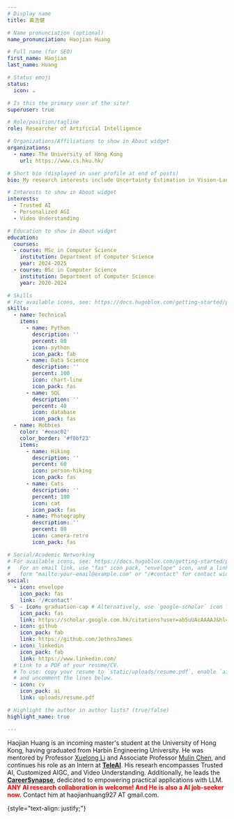 ```yaml
---
# Display name
title: 黃浩健

# Name pronunciation (optional)
name_pronunciation: Haojian Huang

# Full name (for SEO)
first_name: Haojian
last_name: Huang

# Status emoji
status:
  icon: ☕️

# Is this the primary user of the site?
superuser: true

# Role/position/tagline
role: Researcher of Artificial Intelligence

# Organizations/Affiliations to show in About widget
organizations:
  - name: The University of Hong Kong
    url: https://www.cs.hku.hk/

# Short bio (displayed in user profile at end of posts)
bio: My research interests include Uncertainty Estimation in Vision-Language Model, Hallucination of MLLM/LLM and Multi-Modal Understanding.

# Interests to show in About widget
interests:
  - Trusted AI
  - Personalized AGI
  - Video Understanding

# Education to show in About widget
education:
  courses:
  - course: MSc in Computer Science
    institution: Department of Computer Science
    year: 2024-2025
  - course: BSc in Computer Science
    institution: Department of Computer Science
    year: 2020-2024

# Skills
# For available icons, see: https://docs.hugoblox.com/getting-started/page-builder/#icons
skills:
  - name: Technical
    items:
      - name: Python
        description: ''
        percent: 80
        icon: python
        icon_pack: fab
      - name: Data Science
        description: ''
        percent: 100
        icon: chart-line
        icon_pack: fas
      - name: SQL
        description: ''
        percent: 40
        icon: database
        icon_pack: fas
  - name: Hobbies
    color: '#eeac02'
    color_border: '#f0bf23'
    items:
      - name: Hiking
        description: ''
        percent: 60
        icon: person-hiking
        icon_pack: fas
      - name: Cats
        description: ''
        percent: 100
        icon: cat
        icon_pack: fas
      - name: Photography
        description: ''
        percent: 80
        icon: camera-retro
        icon_pack: fas

# Social/Academic Networking
# For available icons, see: https://docs.hugoblox.com/getting-started/page-builder/#icons
#   For an email link, use "fas" icon pack, "envelope" icon, and a link in the
#   form "mailto:your-email@example.com" or "/#contact" for contact widget.
social:
  - icon: envelope
    icon_pack: fas
    link: '/#contact'
 S  - icon: graduation-cap # Alternatively, use `google-scholar` icon from `ai` icon pack
    icon_pack: fas
    link: https://scholar.google.com.hk/citations?user=ab5uUAcAAAAJ&hl=zh-CN
  - icon: github
    icon_pack: fab
    link: https://github.com/JethroJames
  - icon: linkedin
    icon_pack: fab
    link: https://www.linkedin.com/
  # Link to a PDF of your resume/CV.
  # To use: copy your resume to `static/uploads/resume.pdf`, enable `ai` icons in `params.yaml`,
  # and uncomment the lines below.
  - icon: cv
    icon_pack: ai
    link: uploads/resume.pdf

# Highlight the author in author lists? (true/false)
highlight_name: true

---
```


Haojian Huang is an incoming master's student at the University of Hong Kong, having graduated from Harbin Engineering University. He was mentored by Professor [Xuelong Li](https://iopen.nwpu.edu.cn/info/1015/1172.htm) and Associate Professor [Mulin Chen](https://iopen.nwpu.edu.cn/info/1251/1853.htm), and continues his role as an Intern at [**TeleAI**](https://github.com/Tele-AI). His researh encompasses Trusted AI, Customized AIGC, and Video Understanding. Additionally, he leads the [**CareerSynapse**](https://github.com/CareerSynapse), dedicated to empowering practical applications with LLM. <span style="color:red; font-weight:bold">ANY AI research collaboration is welcome! And He is also a AI job-seeker now.</span> Contact him at haojianhuang927 AT gmail.com.


{style="text-align: justify;"}
